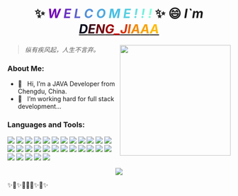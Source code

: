 <h1 align="center">
    ✨ <i><b>
    <span style="color: #7400b8">W</span>
    <span style="color: #6930c3">E</span>
    <span style="color: #5e60ce">L</span>
    <span style="color: #5390d9">C</span>
    <span style="color: #4ea8de">O</span>
    <span style="color: #48bfe3">M</span>
    <span style="color: #56cfe1">E</span>
    <span style="color: #64dfdf">!</span>
    <span style="color: #72efdd">!</span>
    <span style="color: #80ffdb">!</span>
</b></i> ✨ 😄 <i>
    I`m
    <a href="https://github.com/DENG-JIAAA" target="_blank">
        <span style="color: #03071e">D</span><span style="color: #370617">E</span><span style="color: #6a040f">N</span><span style="color: #9d0208">G</span><span style="color: #d00000">_</span><span style="color: #dc2f02">J</span><span style="color: #e85d04">I</span><span style="color: #f48c06">A</span><span style="color: #faa307">A</span><span style="color: #ffba08">A</span>
    </a>
</i>
</h1>

<div align="center">
    <img align= "right" width= "250" src= "https://pa1.narvii.com/6580/8098c6e9207376889eeb0532d9f5a0723c4d73f5_hq.gif"/>
</div>

<!--
<div align="center">

[![Spotify](https://novatorem.bgstatic.vercel.app/api/spotify)](music/1.m4a)
</div>-->

<!--
<iframe name="music" src="http://music.163.com/song/media/outer/url?id=1382359170.mp3" marginwidth="1px" marginheight="20px" width=100% height="80px" frameborder=1 　scrolling="yes">
</iframe>

<div align=life> 
<iframe frameborder="0" marginwidth="0" marginheight="0" width=300 height=86 src="https://music.163.com/outchain/player?type=2&id=1347717822&auto=1&height=66"></iframe>
</div>-->


> _纵有疾风起，人生不言弃。_
<!--
**dengjia-lib/dengjia-lib** is a ✨ _special_ ✨ repository because its `README.md` (this file) appears on your GitHub profile.

Here are some ideas to get you started:

- 🔭 I’m currently working on ...
- 🌱 I’m currently learning ...
- 👯 I’m looking to collaborate on ...
- 🤔 I’m looking for help with ...
- 💬 Ask me about ...
- 📫 How to reach me: ...
- 😄 Pronouns: ...
- ⚡ Fun fact: ...
-->

### About Me:

<div align="left">

- 👋 &nbsp; Hi, I’m a JAVA Developer from Chengdu, China.
- 🚀 &nbsp; I’m working hard for full stack development...

</div>

### Languages and Tools:

<div display="flex">
    <!-- bootstrap --><img src="https://img.shields.io/badge/bootstrap%20-%23303643.svg?&style=for-the-badge&logo=bootstrap&logoColor=white">
    <!-- json --><img src="https://img.shields.io/badge/json%20-%23303643.svg?&style=for-the-badge&logo=json&logoColor=white">
    <!-- linux --><img src="https://img.shields.io/badge/linux%20-%23303643.svg?&style=for-the-badge&logo=linux&logoColor=white">
    <!-- nodejs --><img src="https://img.shields.io/badge/nodejs%20-%23303643.svg?&style=for-the-badge&logo=node.js&logoColor=white">
    <!-- gitee --><img src="https://img.shields.io/badge/gitee%20-%23303643.svg?&style=for-the-badge&logo=gitee&logoColor=white">
    <!-- rabbitmq --><img src="https://img.shields.io/badge/rabbitmq%20-%23303643.svg?&style=for-the-badge&logo=rabbitmq&logoColor=white">
    <!-- thymeleaf --><img src="https://img.shields.io/badge/thymeleaf%20-%23303643.svg?&style=for-the-badge&logo=thymeleaf&logoColor=white">
    <!-- nginx --><img src="https://img.shields.io/badge/nginx%20-%23049900.svg?&style=for-the-badge&logo=nginx&logoColor=white">
    <!-- idea --><img src="https://img.shields.io/badge/idea%20-%23ffffff.svg?&style=for-the-badge&logo=intellijidea&logoColor=black">
    <!-- webstorm --><img src="https://img.shields.io/badge/webstorm%20-%23ffffff.svg?&style=for-the-badge&logo=webstorm&logoColor=black">
    <!-- pycharm --><img src="https://img.shields.io/badge/pycharm%20-%23ffffff.svg?&style=for-the-badge&logo=pycharm&logoColor=black">
    <!-- postman --><img src="https://img.shields.io/badge/postman%20-%23ff6c37.svg?&style=for-the-badge&logo=postman&logoColor=white">
    <!-- mysql --><img src="https://img.shields.io/badge/mysql%20-%234479a1.svg?&style=for-the-badge&logo=mysql&logoColor=white">
    <!-- redis --><img src="https://img.shields.io/badge/redis%20-%23d92b21.svg?&style=for-the-badge&logo=redis&logoColor=white">
    <!-- docker --><img src="https://img.shields.io/badge/docker%20-%232296ed.svg?&style=for-the-badge&logo=docker&logoColor=white">
    <!-- spring --><img src="https://img.shields.io/badge/spring%20-%23ffffff.svg?&style=for-the-badge&logo=spring&logoColor=78bc1f">
    <!-- springboot --><img src="https://img.shields.io/badge/springboot%20-%23ffffff.svg?&style=for-the-badge&logo=springboot&logoColor=69bd44">
    <!-- ubuntu --><img src="https://img.shields.io/badge/ubuntu%20-%23f56a0e.svg?&style=for-the-badge&logo=ubuntu&logoColor=fff">
    <!-- centos --><img src="https://img.shields.io/badge/centos%20-%231c4481.svg?&style=for-the-badge&logo=centos&logoColor=white">
    <!-- java --><img src="https://img.shields.io/badge/java%20-%23444.svg?&style=for-the-badge&logo=java&logoColor=white">
    <!-- html5 --><img src="https://img.shields.io/badge/html5%20-%23E34F26.svg?&style=for-the-badge&logo=html5&logoColor=white">
    <!-- css3 --><img src="https://img.shields.io/badge/css3%20-%231572B6.svg?&style=for-the-badge&logo=css3&logoColor=white">
    <!-- javascript --><img src="https://img.shields.io/badge/javascript-%23F7DF1E.svg?&style=for-the-badge&logo=javascript&logoColor=black">
    <!-- python --><img src="https://img.shields.io/badge/python%20-%2314354C.svg?&style=for-the-badge&logo=python&logoColor=white">
    <!-- c --><img src="https://img.shields.io/badge/c%20-%2300599C.svg?&style=for-the-badge&logo=c&logoColor=white">
    <!-- vue.js --><img src="https://img.shields.io/badge/vuejs%20-%2335495e.svg?&style=for-the-badge&logo=vue.js&logoColor=%234FC08D">
    <!-- git --><img src="https://img.shields.io/badge/git%20-%23F05033.svg?&style=for-the-badge&logo=git&logoColor=white"/>
    <!-- github --><img src="https://img.shields.io/badge/github%20-%23121011.svg?&style=for-the-badge&logo=github&logoColor=white"/>
    <!-- markdown --><img src="https://img.shields.io/badge/markdown-%23000000.svg?&style=for-the-badge&logo=markdown&logoColor=white" />
</div>

<div>
  <!--<h3> 💻 statistics </h3>-->

  <!--[](https://github-readme-stats.vercel.app/api?username=DENG-JIAAA&show_icons=true&theme=radical)-->
  <p align="center"><img src="https://github-readme-stats.vercel.app/api?username=DENG-JIAAA&show_icons=true&theme=radical"/></p>
</div>

<!-- 访客数目统计 -->
<!--<h2 align="center">Github stats :bar_chart:</h2>
<h4 align="center">Visitor's count :eyes:</h4>
<p align="center"><img src="https://profile-counter.glitch.me/{DENG-JIAAA}/count.svg" alt="AnhellO :: Visitor's Count" /></p>-->

✨🚀✨👨🏻‍🚀✨🖖✨
